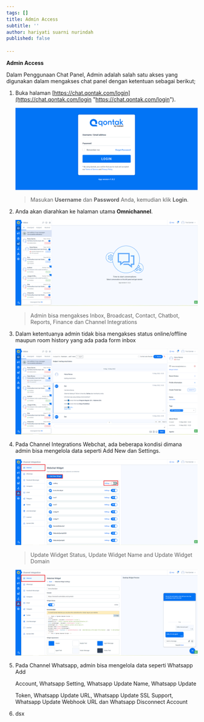 ```yaml
---
tags: []
title: Admin Access
subtitle: ''
author: hariyati suarni nurindah
published: false

---
```

**Admin Access**

Dalam Penggunaan Chat Panel, Admin adalah salah satu akses yang digunakan dalam mengakses chat panel dengan ketentuan sebagai berikut;

1. Buka halaman [https://chat.qontak.com/login](https://chat.qontak.com/login "https://chat.qontak.com/login").

   ![](/uploads/login-qontak-c.png)

   > Masukan **Username** dan **Password** Anda, kemudian klik **Login**.
2. Anda akan diarahkan ke halaman utama **Omnichannel**.

   ![](/uploads/admin1.PNG)

   > Admin bisa mengakses Inbox, Broadcast, Contact, Chatbot, Reports, Finance dan Channel Integrations
3. Dalam ketentuanya admin tidak bisa mengakses  status online/offline maupun room history yang ada pada form inbox

   ![](/uploads/admin2.PNG)
4. Pada Channel Integrations Webchat, ada beberapa kondisi dimana admin bisa mengelola data seperti Add New dan  Settings. 

   ![](/uploads/admin3-1.PNG)

   > Update Widget Status, Update Widget Name and Update Widget Domain

   ![](/uploads/admin3-3.PNG)
5. Pada Channel Whatsapp, admin bisa mengelola data seperti Whatsapp Add

   Account, Whatsapp Setting, Whatsapp Update Name, Whatsapp Update

   Token, Whatsapp Update URL, Whatsapp Update SSL Support, Whatsapp Update Webhook URL dan Whatsapp Disconnect Account 
6. dsx